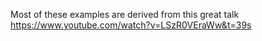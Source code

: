 Most of these examples are derived from this great talk https://www.youtube.com/watch?v=LSzR0VEraWw&t=39s